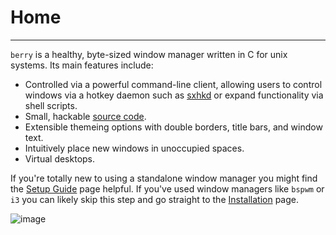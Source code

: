 # Home

---

`berry` is a healthy, byte-sized window manager written in C for unix systems.
Its main features include:

* Controlled via a powerful command-line client, allowing users to control windows via a hotkey daemon such as [sxhkd](https://github.com/baskerville/sxhkd)
or expand functionality via shell scripts.
* Small, hackable [source code](https://github.com/jlervin/berry).
* Extensible themeing options with double borders, title bars, and window text.
* Intuitively place new windows in unoccupied spaces.
* Virtual desktops.

If you're totally new to using a standalone window manager you might find the
[Setup Guide](/walkthrough.html) page helpful.
If you've used window managers like `bspwm` or `i3` you can likely skip this step and
go straight to the [Installation](/installation.html) page.

![image](/assets/berry.png)

